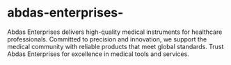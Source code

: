 # abdas-enterprises-
Abdas Enterprises delivers high-quality medical instruments for healthcare professionals. Committed to precision and innovation, we support the medical community with reliable products that meet global standards. Trust Abdas Enterprises for excellence in medical tools and services.
